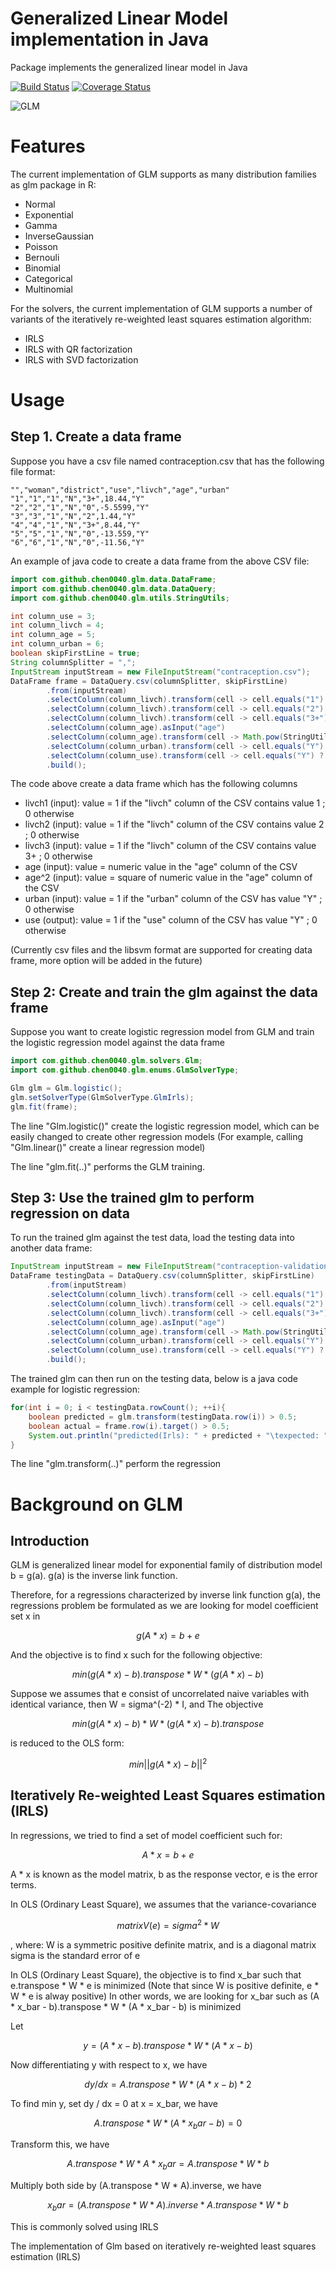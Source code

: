 # Generalized Linear Model implementation in Java

Package implements the generalized linear model in Java

[![Build Status](https://travis-ci.org/chen0040/java-glm.svg?branch=master)](https://travis-ci.org/chen0040/java-glm) [![Coverage Status](https://coveralls.io/repos/github/chen0040/java-glm/badge.svg?branch=master)](https://coveralls.io/github/chen0040/java-glm?branch=master) 

![GLM](glm.png)

# Features

The current implementation of GLM supports as many distribution families as glm package in R:

* Normal
* Exponential
* Gamma
* InverseGaussian
* Poisson
* Bernouli
* Binomial
* Categorical
* Multinomial

For the solvers, the current implementation of GLM supports a number of variants of the iteratively re-weighted least squares estimation algorithm:
 
* IRLS
* IRLS with QR factorization
* IRLS with SVD factorization

# Usage

## Step 1. Create a data frame

Suppose you have a csv file named contraception.csv that has the following file format:

```
"","woman","district","use","livch","age","urban"
"1","1","1","N","3+",18.44,"Y"
"2","2","1","N","0",-5.5599,"Y"
"3","3","1","N","2",1.44,"Y"
"4","4","1","N","3+",8.44,"Y"
"5","5","1","N","0",-13.559,"Y"
"6","6","1","N","0",-11.56,"Y"
```

An example of java code to create a data frame from the above CSV file:

```java
import com.github.chen0040.glm.data.DataFrame;
import com.github.chen0040.glm.data.DataQuery;
import com.github.chen0040.glm.utils.StringUtils;

int column_use = 3;
int column_livch = 4;
int column_age = 5;
int column_urban = 6;
boolean skipFirstLine = true;
String columnSplitter = ",";
InputStream inputStream = new FileInputStream("contraception.csv");
DataFrame frame = DataQuery.csv(columnSplitter, skipFirstLine)
        .from(inputStream)
        .selectColumn(column_livch).transform(cell -> cell.equals("1") ? 1.0 : 0.0).asInput("livch1")
        .selectColumn(column_livch).transform(cell -> cell.equals("2") ? 1.0 : 0.0).asInput("livch2")
        .selectColumn(column_livch).transform(cell -> cell.equals("3+") ? 1.0 : 0.0).asInput("livch3")
        .selectColumn(column_age).asInput("age")
        .selectColumn(column_age).transform(cell -> Math.pow(StringUtils.parseDouble(cell), 2)).asInput("age^2")
        .selectColumn(column_urban).transform(cell -> cell.equals("Y") ? 1.0 : 0.0).asInput("urban")
        .selectColumn(column_use).transform(cell -> cell.equals("Y") ? 1.0 : 0.0).asOutput("use")
        .build();
```

The code above create a data frame which has the following columns

* livch1 (input): value = 1 if the "livch" column of the CSV contains value 1 ; 0 otherwise
* livch2 (input): value = 1 if the "livch" column of the CSV contains value 2 ; 0 otherwise
* livch3 (input): value = 1 if the "livch" column of the CSV contains value 3+ ; 0 otherwise
* age (input): value = numeric value in the "age" column of the CSV
* age^2 (input): value = square of numeric value in the "age" column of the CSV
* urban (input): value = 1 if the "urban" column of the CSV has value "Y" ; 0 otherwise
* use (output): value = 1 if the "use" column of the CSV has value "Y" ; 0 otherwise

(Currently csv files and the libsvm format are supported for creating data frame, more option will be added in the future) 

## Step 2: Create and train the glm against the data frame
 
Suppose you want to create logistic regression model from GLM and train the logistic regression model against the data frame 

```java
import com.github.chen0040.glm.solvers.Glm;
import com.github.chen0040.glm.enums.GlmSolverType;

Glm glm = Glm.logistic();
glm.setSolverType(GlmSolverType.GlmIrls);
glm.fit(frame);
```

The line "Glm.logistic()" create the logistic regression model, which can be easily changed to create other regression models (For example, calling "Glm.linear()" create a linear regression model) 

The line "glm.fit(..)" performs the GLM training.

## Step 3: Use the trained glm to perform regression on data

To run the trained glm against the test data, load the testing data into another data frame:

```java
InputStream inputStream = new FileInputStream("contraception-validation.csv");
DataFrame testingData = DataQuery.csv(columnSplitter, skipFirstLine)
        .from(inputStream)
        .selectColumn(column_livch).transform(cell -> cell.equals("1") ? 1.0 : 0.0).asInput("livch1")
        .selectColumn(column_livch).transform(cell -> cell.equals("2") ? 1.0 : 0.0).asInput("livch2")
        .selectColumn(column_livch).transform(cell -> cell.equals("3+") ? 1.0 : 0.0).asInput("livch3")
        .selectColumn(column_age).asInput("age")
        .selectColumn(column_age).transform(cell -> Math.pow(StringUtils.parseDouble(cell), 2)).asInput("age^2")
        .selectColumn(column_urban).transform(cell -> cell.equals("Y") ? 1.0 : 0.0).asInput("urban")
        .selectColumn(column_use).transform(cell -> cell.equals("Y") ? 1.0 : 0.0).asOutput("use")
        .build();
```

The trained glm can then run on the testing data, below is a java code example for logistic regression:

```java
for(int i = 0; i < testingData.rowCount(); ++i){
    boolean predicted = glm.transform(testingData.row(i)) > 0.5;
    boolean actual = frame.row(i).target() > 0.5;
    System.out.println("predicted(Irls): " + predicted + "\texpected: " + actual);
}
```

The line "glm.transform(..)" perform the regression 


# Background on GLM 

## Introduction

GLM is generalized linear model for exponential family of distribution model b = g(a).
g(a) is the inverse link function.

Therefore, for a regressions characterized by inverse link function g(a), the regressions problem be formulated
as we are looking for model coefficient set x in

```math
g(A * x) = b + e
```

And the objective is to find x such for the following objective:

```math
min (g(A * x) - b).transpose * W * (g(A * x) - b)
```


Suppose we assumes that e consist of uncorrelated naive variables with identical variance, then W = sigma^(-2) * I,
and The objective 

```math
min (g(A * x) - b) * W * (g(A * x) - b).transpose
```
 
is reduced to the OLS form:

```math
min || g(A * x) - b ||^2
```


## Iteratively Re-weighted Least Squares estimation (IRLS)

In regressions, we tried to find a set of model coefficient such for:

```math
A * x = b + e
```


A * x is known as the model matrix, b as the response vector, e is the error terms.

In OLS (Ordinary Least Square), we assumes that the variance-covariance 

```math
matrix V(e) = sigma^2 * W
```

, where:
  W is a symmetric positive definite matrix, and is a diagonal matrix
  sigma is the standard error of e

In OLS (Ordinary Least Square), the objective is to find x_bar such that e.transpose * W * e is minimized (Note that since W is positive definite, e * W * e is alway positive)
In other words, we are looking for x_bar such as (A * x_bar - b).transpose * W * (A * x_bar - b) is minimized

Let 

```math
y = (A * x - b).transpose * W * (A * x - b)
```

Now differentiating y with respect to x, we have

```math
dy / dx = A.transpose * W * (A * x - b) * 2
```


To find min y, set dy / dx = 0 at x = x_bar, we have

```math
A.transpose * W * (A * x_bar - b) = 0
```

Transform this, we have

```math
A.transpose * W * A * x_bar = A.transpose * W * b
```


Multiply both side by (A.transpose * W * A).inverse, we have

```math
x_bar = (A.transpose * W * A).inverse * A.transpose * W * b
```

This is commonly solved using IRLS

The implementation of Glm based on iteratively re-weighted least squares estimation (IRLS)

